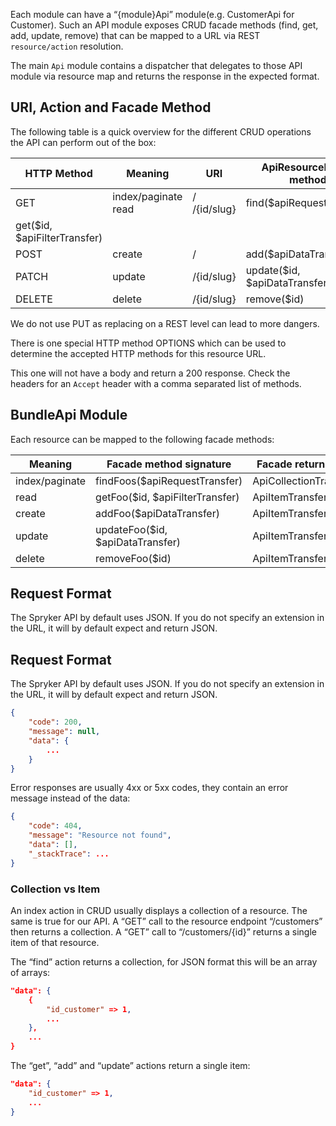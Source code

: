 Each module can have a “{module}Api” module(e.g. CustomerApi for Customer). Such an API module exposes CRUD facade methods (find, get, add, update, remove) that can be mapped to a URL via REST `resource/action` resolution.

The main `Api` module contains a dispatcher that delegates to those API module via resource map and returns the response in the expected format.

## URI, Action and Facade Method

The following table is a quick overview for the different CRUD operations the API can perform out of the box:

| HTTP Method | Meaning	 | URI | ApiResourcePlugin method |
| --- | --- | --- | --- |
| GET | index/paginate read | / /{id/slug} | find($apiRequestTransfer) 
get($id, $apiFilterTransfer) |
| POST | create	 | / | add($apiDataTransfer) |
| PATCH	 | update | /{id/slug} | update($id, $apiDataTransfer) |
| DELETE | delete | /{id/slug} | remove($id) |

We do not use PUT as replacing on a REST level can lead to more dangers.

There is one special HTTP method OPTIONS which can be used to determine the accepted HTTP methods for this resource URL.

This one will not have a body and return a 200 response. Check the headers for an `Accept` header with a comma separated list of methods.

## BundleApi Module

Each resource can be mapped to the following facade methods:

| Meaning | Facade method signature | Facade return type |
| --- | --- | --- |
| index/paginate | findFoos($apiRequestTransfer)	 | ApiCollectionTransfer |
| read	 | getFoo($id, $apiFilterTransfer) | ApiItemTransfer |
| create | 	addFoo($apiDataTransfer) | ApiItemTransfer |
| update | updateFoo($id, $apiDataTransfer) | ApiItemTransfer |
| delete | removeFoo($id) | ApiItemTransfer |

## Request Format

The Spryker API by default uses JSON. If you do not specify an extension in the URL, it will by default expect and return JSON.

## Request Format

The Spryker API by default uses JSON. If you do not specify an extension in the URL, it will by default expect and return JSON.

```json
{
    "code": 200,
    "message": null,
    "data": {
        ...
    }
}
```
Error responses are usually 4xx or 5xx codes, they contain an error message instead of the data:

```json
{
    "code": 404,
    "message": "Resource not found",
    "data": [],
    "_stackTrace": ...
}
```

### Collection vs Item
An index action in CRUD usually displays a collection of a resource. The same is true for our API. A “GET” call to the resource endpoint “/customers” then returns a collection. A “GET” call to “/customers/{id}” returns a single item of that resource.

The “find” action returns a collection, for JSON format this will be an array of arrays:

```json
"data": {
    {
        "id_customer" => 1,
        ...
    },
    ...
}
```

The “get”, “add” and “update” actions return a single item:

```json
"data": {
    "id_customer" => 1,
    ...
}
```